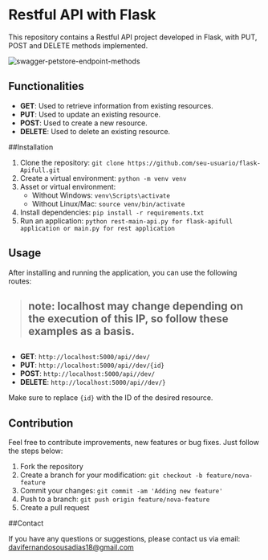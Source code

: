 # Restful API with Flask

This repository contains a Restful API project developed in Flask, with PUT, POST and DELETE methods implemented.

![swagger-petstore-endpoint-methods](https://github.com/davifernandodias/flask-Apifull/assets/134711641/173baabe-a804-4ba9-86c7-a051c639d611)
 
## Functionalities

- **GET**: Used to retrieve information from existing resources.
- **PUT**: Used to update an existing resource.
- **POST**: Used to create a new resource.
- **DELETE**: Used to delete an existing resource.

##Installation

1. Clone the repository: `git clone https://github.com/seu-usuario/flask-Apifull.git`
2. Create a virtual environment: `python -m venv venv`
3. Asset or virtual environment:
     - Without Windows: `venv\Scripts\activate`
     - Without Linux/Mac: `source venv/bin/activate`
4. Install dependencies: `pip install -r requirements.txt`
5. Run an application: `python rest-main-api.py for flask-apifull application or main.py for rest application`

## Usage

After installing and running the application, you can use the following routes:

##
> ## note: localhost may change depending on the execution of this IP, so follow these examples as a basis.
##

- **GET**: `http://localhost:5000/api//dev/`
- **PUT**: `http://localhost:5000/api//dev/{id}`
- **POST**: `http://localhost:5000/api//dev/`
- **DELETE**: `http://localhost:5000/api//dev/}`


Make sure to replace `{id}` with the ID of the desired resource.

## Contribution

Feel free to contribute improvements, new features or bug fixes. Just follow the steps below:

1. Fork the repository
2. Create a branch for your modification: `git checkout -b feature/nova-feature`
3. Commit your changes: `git commit -am 'Adding new feature'`
4. Push to a branch: `git push origin feature/nova-feature`
5. Create a pull request

##Contact

If you have any questions or suggestions, please contact us via email: davifernandosousadias18@gmail.com
